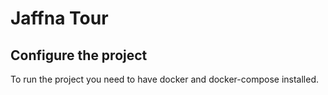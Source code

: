 # Jaffna Tour

## Configure the project
To run the project you need to have docker and docker-compose installed. 
